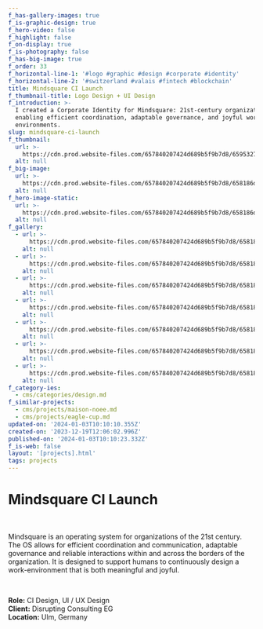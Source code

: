 ```yaml
---
f_has-gallery-images: true
f_is-graphic-design: true
f_hero-video: false
f_highlight: false
f_on-display: true
f_is-photography: false
f_has-big-image: true
f_order: 33
f_horizontal-line-1: '#logo #graphic #design #corporate #identity'
f_horizontal-line-2: '#switzerland #valais #fintech #blockchain'
title: Mindsquare CI Launch
f_thumbnail-title: Logo Design + UI Design
f_introduction: >-
  I created a Corporate Identity for Mindsquare: 21st-century organizational OS,
  enabling efficient coordination, adaptable governance, and joyful work
  environments.
slug: mindsquare-ci-launch
f_thumbnail:
  url: >-
    https://cdn.prod.website-files.com/657840207424d689b5f9b7d8/659532771d646507b4ba1059_thumbnail_animated.svg
  alt: null
f_big-image:
  url: >-
    https://cdn.prod.website-files.com/657840207424d689b5f9b7d8/658186d64d341b8e99769f12_img_mindsquare_03.avif
  alt: null
f_hero-image-static:
  url: >-
    https://cdn.prod.website-files.com/657840207424d689b5f9b7d8/658186d4a1edb8c6b9712782_img_mindsquare_07.svg
  alt: null
f_gallery:
  - url: >-
      https://cdn.prod.website-files.com/657840207424d689b5f9b7d8/65818846206eb252fe66bef3_test.svg
    alt: null
  - url: >-
      https://cdn.prod.website-files.com/657840207424d689b5f9b7d8/658186d46bbf7deaf2f4d461_img_mindsquare_06.avif
    alt: null
  - url: >-
      https://cdn.prod.website-files.com/657840207424d689b5f9b7d8/658186d3093aab6d4e5b74f4_img_mindsquare_09.avif
    alt: null
  - url: >-
      https://cdn.prod.website-files.com/657840207424d689b5f9b7d8/658186d40cdfe876cc9b004c_img_mindsquare_08.avif
    alt: null
  - url: >-
      https://cdn.prod.website-files.com/657840207424d689b5f9b7d8/658186d581322879a8e57b90_img_mindsquare_05.avif
    alt: null
  - url: >-
      https://cdn.prod.website-files.com/657840207424d689b5f9b7d8/658186d6a5113138f355cc6d_img_mindsquare_04.avif
    alt: null
  - url: >-
      https://cdn.prod.website-files.com/657840207424d689b5f9b7d8/658186d44b431bddbc703e90_img_mindsquare_10.avif
    alt: null
f_category-ies:
  - cms/categories/design.md
f_similar-projects:
  - cms/projects/maison-noee.md
  - cms/projects/eagle-cup.md
updated-on: '2024-01-03T10:10:10.355Z'
created-on: '2023-12-19T12:06:02.996Z'
published-on: '2024-01-03T10:10:23.332Z'
f_is-web: false
layout: '[projects].html'
tags: projects
---
```


Mindsquare CI Launch
====================

‍

Mindsquare is an operating system for organizations of the 21st century. The OS allows for efficient coordination and communication, adaptable governance and reliable interactions within and across the borders of the organization. It is designed to support humans to continuously design a work-environment that is both meaningful and joyful.

‍  

**Role:** CI Design, UI / UX Design  
**Client:** Disrupting Consulting EG  
**Location:** Ulm, Germany
